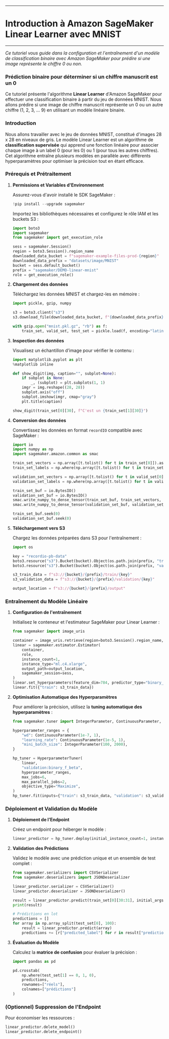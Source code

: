 -------------------
# Introduction à Amazon SageMaker Linear Learner avec MNIST
-------------------

*Ce tutoriel vous guide dans la configuration et l'entraînement d'un modèle de classification binaire avec Amazon SageMaker pour prédire si une image représente le chiffre 0 ou non.*


### Prédiction binaire pour déterminer si un chiffre manuscrit est un 0

Ce tutoriel présente l'algorithme **Linear Learner** d'Amazon SageMaker pour effectuer une classification binaire à partir du jeu de données MNIST. Nous allons prédire si une image de chiffre manuscrit représente un 0 ou un autre chiffre (1, 2, 3, ... 9) en utilisant un modèle linéaire binaire.

### Introduction

Nous allons travailler avec le jeu de données MNIST, constitué d'images 28 x 28 en niveaux de gris. Le modèle Linear Learner est un algorithme de **classification supervisée** qui apprend une fonction linéaire pour associer chaque image à un label 0 (pour les 0) ou 1 (pour tous les autres chiffres). Cet algorithme entraîne plusieurs modèles en parallèle avec différents hyperparamètres pour optimiser la précision tout en étant efficace.

### Prérequis et Prétraitement

1. **Permissions et Variables d'Environnement**

   Assurez-vous d'avoir installé le SDK SageMaker :

   ```python
   !pip install --upgrade sagemaker
   ```

   Importez les bibliothèques nécessaires et configurez le rôle IAM et les buckets S3 :

   ```python
   import boto3
   import sagemaker
   from sagemaker import get_execution_role

   sess = sagemaker.Session()
   region = boto3.Session().region_name
   downloaded_data_bucket = f"sagemaker-example-files-prod-{region}"
   downloaded_data_prefix = "datasets/image/MNIST"
   bucket = sess.default_bucket()
   prefix = "sagemaker/DEMO-linear-mnist"
   role = get_execution_role()
   ```

2. **Chargement des données**

   Téléchargez les données MNIST et chargez-les en mémoire :

   ```python
   import pickle, gzip, numpy

   s3 = boto3.client("s3")
   s3.download_file(downloaded_data_bucket, f"{downloaded_data_prefix}/mnist.pkl.gz", "mnist.pkl.gz")

   with gzip.open("mnist.pkl.gz", "rb") as f:
       train_set, valid_set, test_set = pickle.load(f, encoding="latin1")
   ```

3. **Inspection des données**

   Visualisez un échantillon d’image pour vérifier le contenu :

   ```python
   import matplotlib.pyplot as plt
   %matplotlib inline

   def show_digit(img, caption="", subplot=None):
       if subplot is None:
           _, (subplot) = plt.subplots(1, 1)
       imgr = img.reshape((28, 28))
       subplot.axis("off")
       subplot.imshow(imgr, cmap="gray")
       plt.title(caption)

   show_digit(train_set[0][30], f"C'est un {train_set[1][30]}")
   ```

4. **Conversion des données**

   Convertissez les données en format `recordIO` compatible avec SageMaker :

   ```python
   import io
   import numpy as np
   import sagemaker.amazon.common as smac

   train_set_vectors = np.array([t.tolist() for t in train_set[0]]).astype("float32")
   train_set_labels = np.where(np.array([t.tolist() for t in train_set[1]]) == 0, 1, 0).astype("float32")

   validation_set_vectors = np.array([t.tolist() for t in valid_set[0]]).astype("float32")
   validation_set_labels = np.where(np.array([t.tolist() for t in valid_set[1]]) == 0, 1, 0).astype("float32")

   train_set_buf = io.BytesIO()
   validation_set_buf = io.BytesIO()
   smac.write_numpy_to_dense_tensor(train_set_buf, train_set_vectors, train_set_labels)
   smac.write_numpy_to_dense_tensor(validation_set_buf, validation_set_vectors, validation_set_labels)

   train_set_buf.seek(0)
   validation_set_buf.seek(0)
   ```

5. **Téléchargement vers S3**

   Chargez les données préparées dans S3 pour l'entraînement :

   ```python
   import os

   key = "recordio-pb-data"
   boto3.resource("s3").Bucket(bucket).Object(os.path.join(prefix, "train", key)).upload_fileobj(train_set_buf)
   boto3.resource("s3").Bucket(bucket).Object(os.path.join(prefix, "validation", key)).upload_fileobj(validation_set_buf)

   s3_train_data = f"s3://{bucket}/{prefix}/train/{key}"
   s3_validation_data = f"s3://{bucket}/{prefix}/validation/{key}"

   output_location = f"s3://{bucket}/{prefix}/output"
   ```

### Entraînement du Modèle Linéaire

1. **Configuration de l'entraînement**

   Initialisez le conteneur et l'estimateur SageMaker pour Linear Learner :

   ```python
   from sagemaker import image_uris

   container = image_uris.retrieve(region=boto3.Session().region_name, framework="linear-learner")
   linear = sagemaker.estimator.Estimator(
       container,
       role,
       instance_count=1,
       instance_type="ml.c4.xlarge",
       output_path=output_location,
       sagemaker_session=sess,
   )
   linear.set_hyperparameters(feature_dim=784, predictor_type="binary_classifier", mini_batch_size=200)
   linear.fit({"train": s3_train_data})
   ```

2. **Optimisation Automatique des Hyperparamètres**

   Pour améliorer la précision, utilisez la **tuning automatique des hyperparamètres** :

   ```python
   from sagemaker.tuner import IntegerParameter, ContinuousParameter, HyperparameterTuner

   hyperparameter_ranges = {
       "wd": ContinuousParameter(1e-7, 1),
       "learning_rate": ContinuousParameter(1e-5, 1),
       "mini_batch_size": IntegerParameter(100, 2000),
   }

   hp_tuner = HyperparameterTuner(
       linear,
       "validation:binary_f_beta",
       hyperparameter_ranges,
       max_jobs=6,
       max_parallel_jobs=2,
       objective_type="Maximize",
   )
   hp_tuner.fit(inputs={"train": s3_train_data, "validation": s3_validation_data})
   ```

### Déploiement et Validation du Modèle

1. **Déploiement de l’Endpoint**

   Créez un endpoint pour héberger le modèle :

   ```python
   linear_predictor = hp_tuner.deploy(initial_instance_count=1, instance_type="ml.m4.xlarge")
   ```

2. **Validation des Prédictions**

   Validez le modèle avec une prédiction unique et un ensemble de test complet :

   ```python
   from sagemaker.serializers import CSVSerializer
   from sagemaker.deserializers import JSONDeserializer

   linear_predictor.serializer = CSVSerializer()
   linear_predictor.deserializer = JSONDeserializer()

   result = linear_predictor.predict(train_set[0][30:31], initial_args={"ContentType": "text/csv"})
   print(result)

   # Prédictions en lot
   predictions = []
   for array in np.array_split(test_set[0], 100):
       result = linear_predictor.predict(array)
       predictions += [r["predicted_label"] for r in result["predictions"]]
   ```

3. **Évaluation du Modèle**

   Calculez la **matrice de confusion** pour évaluer la précision :

   ```python
   import pandas as pd

   pd.crosstab(
       np.where(test_set[1] == 0, 1, 0),
       predictions,
       rownames=["réels"],
       colnames=["prédictions"]
   )
   ```

### (Optionnel) Suppression de l'Endpoint

Pour économiser les ressources :

```python
linear_predictor.delete_model()
linear_predictor.delete_endpoint()
```
